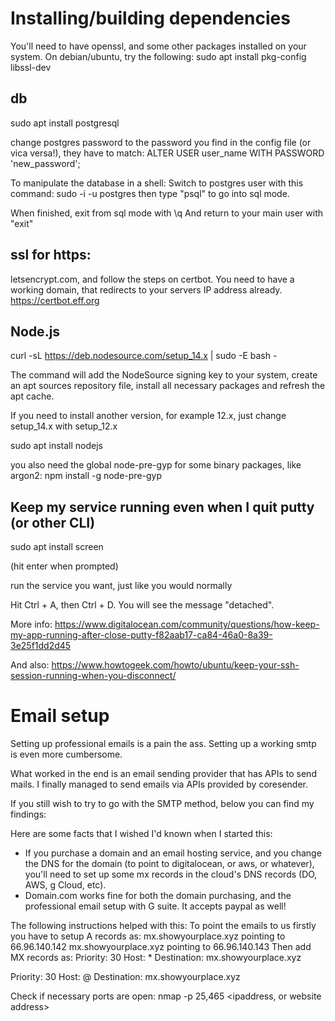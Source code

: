 # Installing/building dependencies
You'll need to have openssl, and some other packages installed on your system. On debian/ubuntu, try the following:
sudo apt install pkg-config libssl-dev

## db
sudo apt install postgresql

change postgres password to the password you find in the config file (or vica versa!), they have to match:
ALTER USER user_name WITH PASSWORD 'new_password';

To manipulate the database in a shell:
Switch to postgres user with this command: sudo -i -u postgres
then type "psql" to go into sql mode.

When finished, exit from sql mode with \q
And return to your main user with "exit"

## ssl for https:
letsencrypt.com, and follow the steps on certbot. You need to have a working domain, that redirects to your servers IP address already.
https://certbot.eff.org



## Node.js
curl -sL https://deb.nodesource.com/setup_14.x | sudo -E bash -

The command will add the NodeSource signing key to your system, create an apt sources repository file, install all necessary packages and refresh the apt cache.

If you need to install another version, for example 12.x, just change setup_14.x with setup_12.x

sudo apt install nodejs

you also need the global node-pre-gyp for some binary packages, like argon2:
npm install -g node-pre-gyp

## Keep my service running even when I quit putty (or other CLI)
sudo apt install screen

(hit enter when prompted)

run the service you want, just like you would normally

Hit Ctrl + A, then Ctrl + D. You will see the message "detached".

More info: https://www.digitalocean.com/community/questions/how-keep-my-app-running-after-close-putty-f82aab17-ca84-46a0-8a39-3e25f1dd2d45

And also: https://www.howtogeek.com/howto/ubuntu/keep-your-ssh-session-running-when-you-disconnect/



# Email setup
Setting up professional emails is a pain the ass. Setting up a working smtp is even more cumbersome.

What worked in the end is an email sending provider that has APIs to send mails. I finally managed to send emails via APIs provided by coresender.


If you still wish to try to go with the SMTP method, below you can find my findings:

Here are some facts that I wished I'd known when I started this:
- If you purchase a domain and an email hosting service,
and you change the DNS for the domain (to point to digitalocean, or aws, or whatever), you'll need to set up some mx records in the cloud's DNS records (DO, AWS, g Cloud, etc).
- Domain.com works fine for both the domain purchasing, and the professional email setup with G suite. It accepts paypal as well!


The following instructions helped with this:
To point the emails to us firstly you have to setup A records as:
mx.showyourplace.xyz pointing to 66.96.140.142
mx.showyourplace.xyz pointing to 66.96.140.143 
Then add MX records as:
Priority: 30
Host: *
Destination:  mx.showyourplace.xyz
	
Priority: 30
Host: @
Destination:  mx.showyourplace.xyz


Check if necessary ports are open:
nmap -p 25,465 <ipaddress, or website address>
